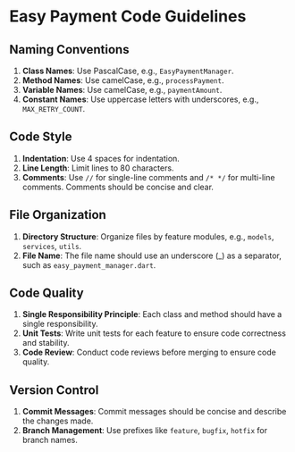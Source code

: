 # Easy Payment Code Guidelines

## Naming Conventions
1. **Class Names**: Use PascalCase, e.g., `EasyPaymentManager`.
2. **Method Names**: Use camelCase, e.g., `processPayment`.
3. **Variable Names**: Use camelCase, e.g., `paymentAmount`.
4. **Constant Names**: Use uppercase letters with underscores, e.g., `MAX_RETRY_COUNT`.

## Code Style
1. **Indentation**: Use 4 spaces for indentation.
2. **Line Length**: Limit lines to 80 characters.
3. **Comments**: Use `//` for single-line comments and `/* */` for multi-line comments. Comments should be concise and clear.

## File Organization
1. **Directory Structure**: Organize files by feature modules, e.g., `models`, `services`, `utils`.
2. **File Name**: The file name should use an underscore (_) as a separator, such as `easy_payment_manager.dart`.

## Code Quality
1. **Single Responsibility Principle**: Each class and method should have a single responsibility.
2. **Unit Tests**: Write unit tests for each feature to ensure code correctness and stability.
3. **Code Review**: Conduct code reviews before merging to ensure code quality.

## Version Control
1. **Commit Messages**: Commit messages should be concise and describe the changes made.
2. **Branch Management**: Use prefixes like `feature`, `bugfix`, `hotfix` for branch names.